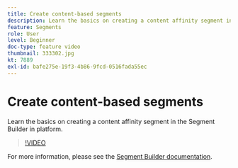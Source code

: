 ```yaml
---
title: Create content-based segments
description: Learn the basics on creating a content affinity segment in the Segment Builder in platform.
feature: Segments
role: User
level: Beginner
doc-type: feature video
thumbnail: 333302.jpg
kt: 7889
exl-id: bafe275e-19f3-4b86-9fcd-0516fada55ec
---
```

# Create content-based segments

Learn the basics on creating a content affinity segment in the Segment Builder in platform.

>[!VIDEO](https://video.tv.adobe.com/v/333302/?quality=12&learn=on)

For more information, please see the [Segment Builder documentation](https://experienceleague.adobe.com/docs/experience-platform/segmentation/ui/segment-builder.html).